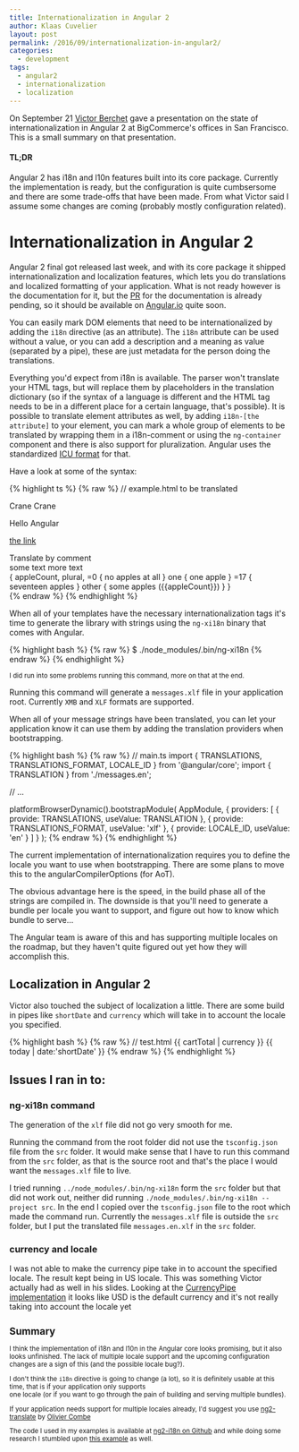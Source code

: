 ```yaml
---
title: Internationalization in Angular 2
author: Klaas Cuvelier
layout: post
permalink: /2016/09/internationalization-in-angular2/
categories:
  - development
tags:
  - angular2
  - internationalization
  - localization
---
```


On September 21 [Victor Berchet](https://twitter.com/vberchet) gave a presentation on the state of internationalization in Angular 2 at BigCommerce's offices in San Francisco.
This is a small summary on that presentation.

#### TL;DR
Angular 2 has i18n and l10n features built into its core package. Currently the implementation is ready, but the configuration is quite cumbsersome and there are some 
 trade-offs that have been made. From what Victor said I assume some changes are coming (probably mostly configuration related).

# Internationalization in Angular 2
Angular 2 final got released last week, and with its core package it shipped internationalization and localization features, which lets you do translations and localized formatting 
of your application.
What is not ready however is the documentation for it, but the [PR](https://github.com/angular/angular.io/pull/2340) for the documentation is already pending, so it should be available on [Angular.io](https://www.angular.io) quite soon.

You can easily mark DOM elements that need to be internationalized by adding the `i18n` directive (as an attribute).
The `i18n` attribute can be used without a value, or you can add a description and a meaning as value (separated by a pipe), these are just metadata for the person doing the translations.

Everything you'd expect from i18n is available. The parser won't translate your HTML tags, but will replace them by placeholders in the 
translation dictionary (so if the syntax of a language is different and the HTML tag needs to be in a different place for a certain language, that's possible). 
It is possible to translate element attributes as well, by adding `i18n-[the attribute]` to your element, 
you can mark a whole group of elements to be translated by wrapping them in a i18n-comment or using the `ng-container` component and there is also 
support for pluralization.
Angular uses the standardized [ICU format](http://userguide.icu-project.org/formatparse/messages) for that.

Have a look at some of the syntax:

{% highlight ts %}
{% raw %}
// example.html
<span i18n>to be translated</span>

<span i18n="some description|this is a bird">Crane</span>
<span i18n="other description|this is a machine">Crane</span>

<p>Hello <span class="some-class">Angular</span></p>

<a href="#" title="link to some website" i18n-title>the link</a>

<!-- i18n -->
<div>Translate by comment</div>
<!--/i18n-->

<ng-container i18n>
  <span>some text</span>
  <span>more text</span>
</ng-container>

<div i18n>
  { appleCount, plural,
    =0  { no apples at all }
    one { one apple }
    =17 { seventeen apples }
    other { some apples ({{appleCount}}) }
  }
</div>
{% endraw %}
{% endhighlight %}

When all of your templates have the necessary internationalization tags it's time to generate the 
library with strings using the `ng-xi18n` binary that comes with Angular. 

{% highlight bash %}
{% raw %}
$ ./node_modules/.bin/ng-xi18n
{% endraw %}
{% endhighlight %}

<small>I did run into some problems running this command, more on that at the end.</small> 

Running this command will generate a `messages.xlf` file in your application root. 
Currently `XMB` and `XLF` formats are supported. 

When all of your message strings have been translated, you can let your application know it can use them by 
adding the translation providers when bootstrapping.

{% highlight bash %}
{% raw %}
// main.ts
import { TRANSLATIONS, TRANSLATIONS_FORMAT, LOCALE_ID } from '@angular/core';
import { TRANSLATION } from './messages.en';

// ...

platformBrowserDynamic().bootstrapModule(
    AppModule,
    {
      providers: [
        { provide: TRANSLATIONS, useValue: TRANSLATION },
        { provide: TRANSLATIONS_FORMAT, useValue: 'xlf' },
        { provide: LOCALE_ID, useValue: 'en' }
      ]
    }
);
{% endraw %}
{% endhighlight %}

The current implementation of internationalization requires you to define the locale you want to use when bootstrapping. 
There are some plans to move this to the angularCompilerOptions (for AoT).

The obvious advantage here is the speed, in the build phase all of the strings are compiled in.
The downside is that you'll need to generate a bundle per locale you want to support, and figure out how to know which bundle to serve...

The Angular team is aware of this and has supporting multiple locales on the roadmap, but they haven't quite figured out yet how they
will accomplish this.

## Localization in Angular 2

Victor also touched the subject of localization a little. 
There are some build in pipes like `shortDate` and `currency` which will take in to account the locale you specified. 

{% highlight bash %}
{% raw %}
// test.html
{{ cartTotal | currency }}
{{ today | date:'shortDate' }}
{% endraw %}
{% endhighlight %}

## Issues I ran in to:

### ng-xi18n command
The generation of the `xlf` file did not go very smooth for me. 

Running the command from the root folder did not use the `tsconfig.json` file 
from the `src` folder. It would make sense that I have to run this command from the `src` folder, as that is the source root and that's the place 
I would want the `messages.xlf` file to live. 

I tried running `../node_modules/.bin/ng-xi18n` form the `src` folder but that did not work out, neither 
did running `./node_modules/.bin/ng-xi18n --project src`. In the end I copied over the `tsconfig.json` file to the root which made the command run.
Currently the `messages.xlf` file is outside the `src` folder, but I put the translated file `messages.en.xlf` in the `src` folder.

### currency and locale
I was not able to make the currency pipe take in to account the specified locale. The result kept being in US locale. 
This was something Victor actually had as well in his slides.
Looking at the [CurrencyPipe implementation](https://github.com/angular/angular/blob/master/modules/@angular/common/src/pipes/number_pipe.ts) 
it looks like USD is the default currency and it's not really taking into account the locale yet<small>
 
## Summary

I think the implementation of i18n and l10n in the Angular core looks promising, but it also looks unfinished. 
The lack of multiple locale support and the upcoming configuration changes are a sign of this (and the possible locale bug?).

I don't think the `i18n` directive is going to change (a lot), so it is definitely usable at this time, that is if your application only supports  
one locale (or if you want to go through the pain of building and serving multiple bundles).

If your application needs support for multiple locales already, I'd suggest you use [ng2-translate](https://github.com/ocombe/ng2-translate) by [Olivier Combe](https://twitter.com/ocombe)

The code I used in my examples is available at [ng2-i18n on Github](https://github.com/klaascuvelier/ng2-i18n) and while doing some research I stumbled upon [this example](https://github.com/StephenFluin/i18n-sample) as well.
